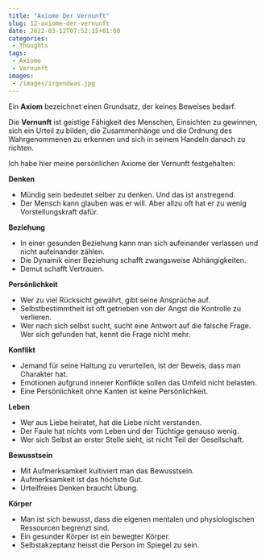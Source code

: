```yaml
---
title: "Axiome Der Vernunft"
slug: 12-axiome-der-vernunft
date: 2022-03-12T07:52:15+01:00
categories:
 - Thoughts
tags:
 - Axiome
 - Vernunft
images:
 - /images/irgendwas.jpg
---
```


Ein **Axiom** bezeichnet einen Grundsatz, der keines Beweises bedarf.

Die **Vernunft** ist geistige Fähigkeit des Menschen, Einsichten zu gewinnen, sich ein Urteil zu bilden, die Zusammenhänge und die Ordnung des Wahrgenommenen zu erkennen und sich in seinem Handeln danach zu richten.

Ich habe hier meine persönlichen Axiome der Vernunft festgehalten:

<!--more-->

**Denken**

- Mündig sein bedeutet selber zu denken. Und das ist anstregend.
- Der Mensch kann glauben was er will. Aber allzu oft hat er zu wenig Vorstellungskraft dafür.

**Beziehung**

- In einer gesunden Beziehung kann man sich aufeinander verlassen und nicht aufeinander zählen.
- Die Dynamik einer Beziehung schafft zwangsweise Abhängigkeiten.
- Demut schafft Vertrauen.

**Persönlichkeit**

- Wer zu viel Rücksicht gewährt, gibt seine Ansprüche auf.
- Selbstbestimmtheit ist oft getrieben von der Angst die Kontrolle zu verlieren.
- Wer nach sich selbst sucht, sucht eine Antwort auf die falsche Frage. Wer sich gefunden hat, kennt die Frage nicht mehr.

**Konflikt**

- Jemand für seine Haltung zu verurteilen, ist der Beweis, dass man Charakter hat.
- Emotionen aufgrund innerer Konflikte sollen das Umfeld nicht belasten.
- Eine Persönlichkeit ohne Kanten ist keine Persönlichkeit.

**Leben**

- Wer aus Liebe heiratet, hat die Liebe nicht verstanden.
- Der Faule hat nichts vom Leben und der Tüchtige genauso wenig.
- Wer sich Selbst an erster Stelle sieht, ist nicht Teil der Gesellschaft.

**Bewusstsein**

* Mit Aufmerksamkeit kultiviert man das Bewusstsein.
* Aufmerksamkeit ist das höchste Gut.
* Urteilfreies Denken braucht Übung.

**Körper**

- Man ist sich bewusst, dass die eigenen mentalen und physiologischen Ressourcen begrenzt sind.
- Ein gesunder Körper ist ein bewegter Körper.
- Selbstakzeptanz heisst die Person im Spiegel zu sein.
